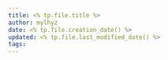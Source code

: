 ```yaml
---
title: <% tp.file.title %>
author: mylhyz
date: <% tp.file.creation_date() %>
updated: <% tp.file.last_modified_date() %>
tags:
---
```

